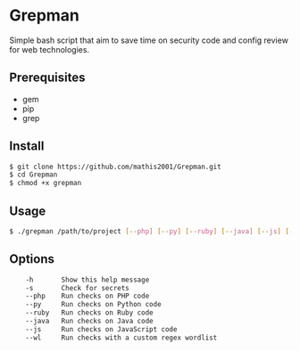 # Grepman
Simple bash script that aim to save time on security code and config review for web technologies.

## Prerequisites

- gem
- pip
- grep

## Install

```bash
$ git clone https://github.com/mathis2001/Grepman.git
$ cd Grepman
$ chmod +x grepman
```

## Usage

```bash
$ ./grepman /path/to/project [--php] [--py] [--ruby] [--java] [--js] [-s] [--wl <wordlist>]
```

## Options

```bash
    -h       Show this help message
    -s       Check for secrets
    --php    Run checks on PHP code
    --py     Run checks on Python code
    --ruby   Run checks on Ruby code
    --java   Run checks on Java code
    --js     Run checks on JavaScript code
    --wl     Run checks with a custom regex wordlist
```
